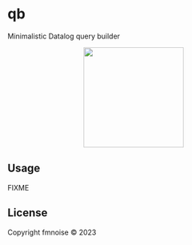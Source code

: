 # qb

Minimalistic Datalog query builder

<p align="center"><img src="https://user-images.githubusercontent.com/4033391/214610859-8f9aedac-4ea9-404b-866f-42dd057100f3.png" width="200"></p>

## Usage

FIXME

## License

Copyright fmnoise © 2023
